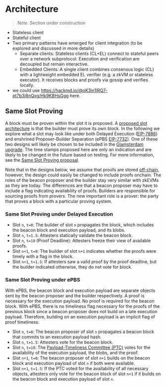 # Architecture
> Note. Section under construction
- Stateless client
- Stateful client
- Two primary patterns have emerged for client integration (to be explored and discussed in more details)
    - Separate clients: Stateless clients (CL+EL) connect to stateful peers over a network subprotocol. Execution and verification are decoupled but remain interactive.
    - Embedded Clients: A single client combines consensus logic (CL) with a lightweight embedded EL verifier (e.g. a zkVM or stateless executor). It receives blocks and proofs via gossip and verifies locally.
- we could use https://hackmd.io/@oK3in1lRQ7-pt7b3j8nQxg/Hk9KBHsGgg here.

## Same Slot Proving
A block must be proven within the slot it is proposed. A [proposed slot architecture](https://ethresear.ch/t/prover-killers-killer-you-build-it-you-prove-it/22308) is that the builder must prove its own block. In the following we explore what a slot may look like under both Delayed Execution ([EIP-7886](https://eips.ethereum.org/EIPS/eip-7886)) and enshrined Proposer-Builder Separation (ePBS [EIP-7732](https://eips.ethereum.org/EIPS/eip-7732)). One of these two designs will likely be chosen to be included in the [Glamsterdam upgrade](https://ethereum-magicians.org/t/eip-7773-glamsterdam-network-upgrade-meta-thread/21195). The time stamps proposed here are only an indication and are likely to be changed in the future based on testing. For more information, see the [Same Slot Proving proposal](https://ethresear.ch/t/prover-killers-killer-you-build-it-you-prove-it/22308). 

Note that in the designs below, we assume that proofs are stored [off-chain](https://ethresear.ch/t/native-rollups-superpowers-from-l1-execution/21517), however, the design could easily be changed to include proofs onchain. The roles of the beacon proposer and the builder stay very similar with zkEVMs as they are today. The differences are that a beacon proposer may have to include a flag indicating availability of proofs. Builders are responsible for sourcing proofs from provers. The new important role is a prover: the party that proves a block with a particular proving system.

### Same Slot Proving under Delayed Execution
- Slot `n`, `t=0`: The builder of slot `n` propagates the block, which includes the beacon block and execution payload, and its blobs.
- Slot `n`, `t=1.5`: Attesters statically validate the beacon block.
- Slot `n`, `t=10` (Proof Deadline): Attesters freeze their view of available proofs.
- Slot `n+1`, `t=0`: The builder of slot `n+1` indicates whether the proofs were timely with a flag in the block.
- Slot `n+1`, `t=1.5`: If attesters saw a valid proof by the proof deadline, but the builder indicated otherwise, they do not vote for block.

### Same Slot Proving under ePBS
With ePBS, the beacon block and execution payload are separate objects sent by the beacon proposer and the builder respectively. A proof is necessary for the execution payload. No proof is required for the beacon block. With ePBS, there is no timeliness flag necessary for the proofs of the previous block since a beacon proposer does not build on a late execution payload. Therefore, building on an execution payload is an implicit flag of proof timeliness.

- Slot `n`, `t=0`: The beacon proposer of slot `n` propagates a beacon block that commits to an execution payload hash.
- Slot `n`, `t=1.5`: Attesters vote for the beacon block.
- Slot `n`, `t=10`: The [Payload-Timeliness Committee (PTC)](https://ethresear.ch/t/payload-timeliness-committee-ptc-an-epbs-design/16054#proposer-initiated-splitting-18) votes for the availability of the execution payload, the blobs, and the proof.
- Slot `n+1`, `t=0`: The beacon proposer of slot `n+1` builds on the beacon block and execution payload of slot `n` if both were available.
- Slot `n+1`, `t=1.5`: If the PTC voted for the availability of all necessary objects, attesters only vote for the beacon block of slot `n+1` if it builds on the beacon block and execution payload of slot `n`.

